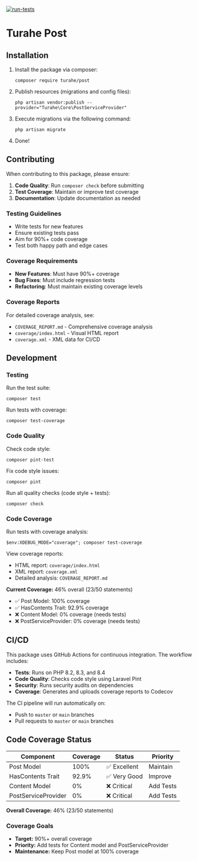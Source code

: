 [![run-tests](https://github.com/turahe/post/actions/workflows/run-test.yml/badge.svg)](https://github.com/turahe/post/actions/workflows/run-test.yml)

# Turahe Post


## Installation

1. Install the package via composer:

    ```shell
    composer require turahe/post
    ```

2. Publish resources (migrations and config files):

    ```shell
    php artisan vendor:publish --provider="Turahe\Core\PostServiceProvider"
    ```

3. Execute migrations via the following command:

    ```shell
    php artisan migrate
    ```

4. Done!

## Contributing

When contributing to this package, please ensure:

1. **Code Quality**: Run `composer check` before submitting
2. **Test Coverage**: Maintain or improve test coverage
3. **Documentation**: Update documentation as needed

### Testing Guidelines

- Write tests for new features
- Ensure existing tests pass
- Aim for 90%+ code coverage
- Test both happy path and edge cases

### Coverage Requirements

- **New Features**: Must have 90%+ coverage
- **Bug Fixes**: Must include regression tests
- **Refactoring**: Must maintain existing coverage levels

### Coverage Reports

For detailed coverage analysis, see:
- `COVERAGE_REPORT.md` - Comprehensive coverage analysis
- `coverage/index.html` - Visual HTML report
- `coverage.xml` - XML data for CI/CD

## Development

### Testing

Run the test suite:

```shell
composer test
```

Run tests with coverage:

```shell
composer test-coverage
```

### Code Quality

Check code style:

```shell
composer pint-test
```

Fix code style issues:

```shell
composer pint
```

Run all quality checks (code style + tests):

```shell
composer check
```

### Code Coverage

Run tests with coverage analysis:

```shell
$env:XDEBUG_MODE="coverage"; composer test-coverage
```

View coverage reports:
- HTML report: `coverage/index.html`
- XML report: `coverage.xml`
- Detailed analysis: `COVERAGE_REPORT.md`

**Current Coverage:** 46% overall (23/50 statements)
- ✅ Post Model: 100% coverage
- ✅ HasContents Trait: 92.9% coverage  
- ❌ Content Model: 0% coverage (needs tests)
- ❌ PostServiceProvider: 0% coverage (needs tests)

## CI/CD

This package uses GitHub Actions for continuous integration. The workflow includes:

- **Tests**: Runs on PHP 8.2, 8.3, and 8.4
- **Code Quality**: Checks code style using Laravel Pint
- **Security**: Runs security audits on dependencies
- **Coverage**: Generates and uploads coverage reports to Codecov

The CI pipeline will run automatically on:
- Push to `master` or `main` branches
- Pull requests to `master` or `main` branches

## Code Coverage Status

| Component | Coverage | Status | Priority |
|-----------|----------|--------|----------|
| Post Model | 100% | ✅ Excellent | Maintain |
| HasContents Trait | 92.9% | ✅ Very Good | Improve |
| Content Model | 0% | ❌ Critical | Add Tests |
| PostServiceProvider | 0% | ❌ Critical | Add Tests |

**Overall Coverage:** 46% (23/50 statements)

### Coverage Goals
- **Target:** 90%+ overall coverage
- **Priority:** Add tests for Content model and PostServiceProvider
- **Maintenance:** Keep Post model at 100% coverage

